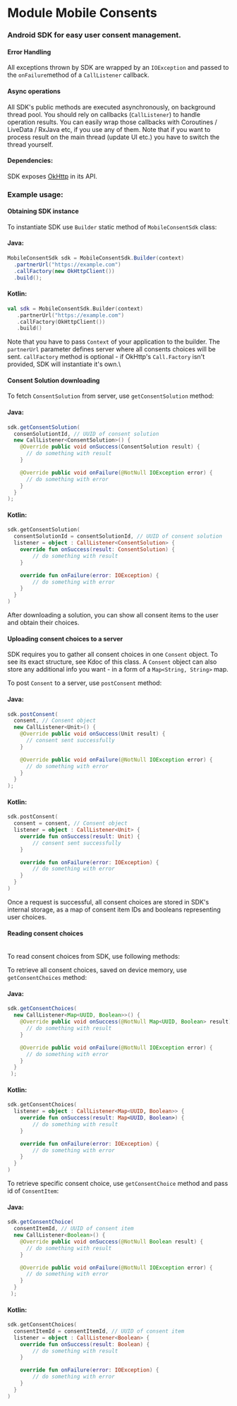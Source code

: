 # Module Mobile Consents
### Android SDK for easy user consent management.
  
#### Error Handling
All exceptions thrown by SDK are wrapped by an `IOException` and passed to the `onFailure`method of a `CallListener` callback.
  
#### Async operations
All SDK's public methods are executed asynchronously, on background thread pool. You should rely on callbacks (`CallListener`) to handle
operation results. You can easily wrap those callbacks with Coroutines / LiveData / RxJava etc, if you use any of them. Note that if you want
to process result on the main thread (update UI etc.) you have to switch the thread yourself.
  
#### Dependencies: 
SDK exposes [OkHttp](https://square.github.io/okhttp/) in its API. 
  
### Example usage:

#### Obtaining SDK instance

To instantiate SDK use `Builder` static method of `MobileConsentSdk` class:

#### Java:
```java
MobileConsentSdk sdk = MobileConsentSdk.Builder(context)
  .partnerUrl("https://example.com")
  .callFactory(new OkHttpClient())
  .build();
```

#### Kotlin:
```kotlin
val sdk = MobileConsentSdk.Builder(context)
   .partnerUrl("https://example.com")
   .callFactory(OkHttpClient())
   .build()
```
Note that you have to pass `Context` of your application to the builder.
The `partnerUrl` parameter defines server where all consents choices will be sent. `callFactory` method is optional - if OkHttp's `Call.Factory` isn't provided, SDK will instantiate it's own.\

#### Consent Solution downloading

To fetch `ConsentSolution` from server, use `getConsentSolution` method:
#### Java:
```java
sdk.getConsentSolution(
  consenSolutiontId, // UUID of consent solution
  new CallListener<ConsentSolution>() {
    @Override public void onSuccess(ConsentSolution result) {
      // do something with result
    }

    @Override public void onFailure(@NotNull IOException error) {
      // do something with error
    }
  }
);
```
#### Kotlin:
```kotlin
sdk.getConsentSolution(
  consentSolutionId = consentSolutionId, // UUID of consent solution
  listener = object : CallListener<ConsentSolution> {
    override fun onSuccess(result: ConsentSolution) {
        // do something with result
    }

    override fun onFailure(error: IOException) {
        // do something with error
    }
  }
)
```
After downloading a solution, you can show all consent items to the user and obtain their choices.

#### Uploading consent choices to a server

SDK requires you to gather all consent choices in one `Consent` object. To see its exact structure, see Kdoc of this class. A `Consent` object can also store any additional info you want - in a form of a `Map<String, String>` map.

To post `Consent` to a server, use `postConsent` method:

#### Java:
```java
sdk.postConsent(
  consent, // Consent object
  new CallListener<Unit>() {
    @Override public void onSuccess(Unit result) {
      // consent sent successfully
    }

    @Override public void onFailure(@NotNull IOException error) {
      // do something with error
    }
  }
); 
```

#### Kotlin:
```kotlin
sdk.postConsent(
  consent = consent, // Consent object
  listener = object : CallListener<Unit> {
    override fun onSuccess(result: Unit) {
        // consent sent successfully
    }

    override fun onFailure(error: IOException) {
        // do something with error
    }
  }
)
```
Once a request is successful, all consent choices are stored in SDK's internal storage, as a map of consent item IDs and booleans representing user choices.

#### Reading consent choices
\
To read consent choices from SDK, use following methods:

To retrieve all consent choices, saved on device memory, use `getConsentChoices` method:
#### Java:
```java
sdk.getConsentChoices(
  new CallListener<Map<UUID, Boolean>>() {
    @Override public void onSuccess(@NotNull Map<UUID, Boolean> result) {
      // do something with result
    }

    @Override public void onFailure(@NotNull IOException error) {
      // do something with error
    }
  }
 );    
```
#### Kotlin:
```kotlin
sdk.getConsentChoices(
  listener = object : CallListener<Map<UUID, Boolean>> {
    override fun onSuccess(result: Map<UUID, Boolean>) {
        // do something with result
    }

    override fun onFailure(error: IOException) {
        // do something with error
    }
  }
)
```
  
To retrieve specific consent choice, use `getConsentChoice` method and pass id of `ConsentItem`:
#### Java:
```java
sdk.getConsentChoice(
  consentItemId, // UUID of consent item 
  new CallListener<Boolean>() {
    @Override public void onSuccess(@NotNull Boolean result) {
      // do something with result
    }

    @Override public void onFailure(@NotNull IOException error) {
      // do something with error
    }
  }
 );    
```
#### Kotlin:
```kotlin
sdk.getConsentChoices(
  consentItemId = consentItemId, // UUID of consent item 
  listener = object : CallListener<Boolean> {
    override fun onSuccess(result: Boolean) {
        // do something with result
    }

    override fun onFailure(error: IOException) {
        // do something with error
    }
  }
)
```
